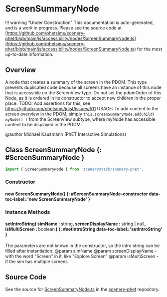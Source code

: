 # ScreenSummaryNode

!!! warning "Under Construction"
    This documentation is auto-generated, and is a work in progress. Please see the source code at
    [https://github.com/phetsims/scenery-phet/blob/main/js/accessibility/nodes/ScreenSummaryNode.ts](https://github.com/phetsims/scenery-phet/blob/main/js/accessibility/nodes/ScreenSummaryNode.ts) for the most up-to-date information.

## Overview

A node that creates a summary of the screen in the PDOM. This type prevents duplicated code because
all screens have an instance of this node that is accessible on the ScreenView type.
Do not set the pdomOrder of this Node, as it is ordered in its constructor to accept new children in the
proper place. TODO: Add assertions for this, see https://github.com/phetsims/joist/issues/511
USAGE: To add content to the screen overview in the PDOM, simply `this.screenSummaryNode.addChild( myNode() )` from
the ScreenView subtype, where myNode has accessible content to be displayed in the PDOM.

@author Michael Kauzmann (PhET Interactive Simulations)

## Class ScreenSummaryNode {: #ScreenSummaryNode }


```js
import { ScreenSummaryNode } from 'scenerystack/scenery-phet';
```
### Constructor

#### new ScreenSummaryNode() {: #ScreenSummaryNode-constructor data-toc-label='new ScreenSummaryNode' }

### Instance Methods

#### setIntroString( simName : <span style="font-weight: 400;"><span style="color: hsla(calc(var(--md-hue) + 180deg),80%,40%,1);">string</span></span>, screenDisplayName : <span style="font-weight: 400;"><span style="color: hsla(calc(var(--md-hue) + 180deg),80%,40%,1);">string</span> | <span style="color: hsla(calc(var(--md-hue) + 180deg),80%,40%,1);">null</span></span>, isMultiScreen : <span style="font-weight: 400;"><span style="color: hsla(calc(var(--md-hue) + 180deg),80%,40%,1);">boolean</span></span> ) {: #setIntroString data-toc-label='setIntroString' }

The parameters are not known in the constructor, so the intro string can be filled after instantiation.
@param simName
@param screenDisplayName - with the word "Screen" in it, like "Explore Screen"
@param isMultiScreen - if the sim has multiple screens



## Source Code

See the source for [ScreenSummaryNode.ts](https://github.com/phetsims/scenery-phet/blob/main/js/accessibility/nodes/ScreenSummaryNode.ts) in the [scenery-phet](https://github.com/phetsims/scenery-phet) repository.
